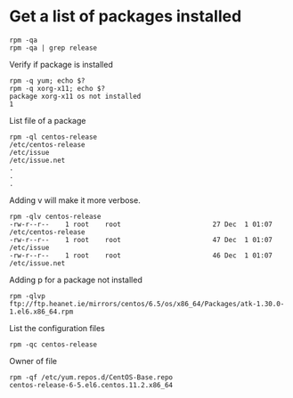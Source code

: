 # Get a list of packages installed

    rpm -qa
    rpm -qa | grep release


Verify if package is installed

    rpm -q yum; echo $?
    rpm -q xorg-x11; echo $?
    package xorg-x11 os not installed
    1


List file of a package

    rpm -ql centos-release
    /etc/centos-release
    /etc/issue
    /etc/issue.net
    .
    .
    .

Adding v will make it more verbose.

    rpm -qlv centos-release
    -rw-r--r--    1 root    root                       27 Dec  1 01:07 /etc/centos-release
    -rw-r--r--    1 root    root                       47 Dec  1 01:07 /etc/issue
    -rw-r--r--    1 root    root                       46 Dec  1 01:07 /etc/issue.net

Adding p for a package not installed

    rpm -qlvp ftp://ftp.heanet.ie/mirrors/centos/6.5/os/x86_64/Packages/atk-1.30.0-1.el6.x86_64.rpm

List the configuration files

    rpm -qc centos-release

Owner of file

    rpm -qf /etc/yum.repos.d/CentOS-Base.repo
    centos-release-6-5.el6.centos.11.2.x86_64



